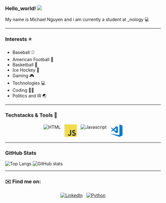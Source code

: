### Hello_world!  <img src="https://raw.githubusercontent.com/MartinHeinz/MartinHeinz/master/wave.gif" width="30px">

My name is Michael Nguyen and i am currently a student at _nology :computer:

---

### Interests :star:

- Baseball :baseball:
- American Football 🏈
- Basketball 🏀
- Ice Hockey 🏒
- Gaming 🎮
- Technologies 💻
- Coding 👨‍💻 
- Politics and IR 🌏

---

### Techstacks & Tools 🧰


<p align="center">
 <img src="https://img.icons8.com/color/480/000000/html-5--v1.png" alt="HTML" height="40" style="vertical-align:top; margin:4px" alt="Javascript" height="50" style="vertical-align:top; margin:4px">

 <img src="https://raw.githubusercontent.com/github/explore/80688e429a7d4ef2fca1e82350fe8e3517d3494d/topics/javascript/javascript.png" alt="Javascript" height="40" style="vertical-align:top; margin:4px">
 
 <img src="https://img.icons8.com/color/48/000000/java-coffee-cup-logo.png" alt="Javascript" height="40" style="vertical-align:top; margin:4px">
<img src="https://raw.githubusercontent.com/github/explore/80688e429a7d4ef2fca1e82350fe8e3517d3494d/topics/visual-studio-code/visual-studio-code.png" alt="VS Code" height="40" style="vertical-align:top; margin:4px">
</p>

--- 

### GitHub Stats 

![Top Langs](https://github-readme-stats.vercel.app/api/top-langs/?username=junyimn&theme=tokyonight)
![GitHub stats](https://github-readme-stats.vercel.app/api?username=junyimn&show_icons=true&theme=tokyonight)


--- 

### ✉️ Find me on:


<p align="center">
 <a href="https://www.linkedin.com/in/michael-nguyen6/" target="_blank" rel="noopener noreferrer"> <img src="src="https://camo.githubusercontent.com/a80d00f23720d0bc9f55481cfcd77ab79e141606829cf16ec43f8cacc7741e46/68747470733a2f2f696d672e736869656c64732e696f2f62616467652f4c696e6b6564496e2d3030373742353f7374796c653d666f722d7468652d6261646765266c6f676f3d6c696e6b6564696e266c6f676f436f6c6f723d7768697465"" alt="LinkedIn" height="40" style="vertical-align:top; margin:4px"></a>
 <a href="mailto:junyimn@outlook.com"> <img src="https://cdn.jsdelivr.net/npm/simple-icons@v3/icons/gmail.svg" alt="Python" height="40" style="vertical-align:top; margin:4px"></a>
</p>


